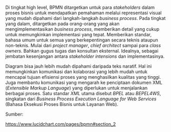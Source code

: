 Di tingkat high level, BPMN ditargetkan untuk para _stakeholders_ dalam proses bisnis untuk mendapatkan pemahaman melalui representasi visual yang mudah dipahami dari langkah-langkah _business process_. Pada tingkat yang dalam, ditargetkan pada orang-orang yang akan mengimplementasikan _business process_, memberikan detail yang cukup untuk memungkinkan implementasi yang tepat. Memberikan standar, bahasa umum untuk semua yang berkepentingan secara teknis ataupun non-teknis. Mulai dari _project manager_, _chief architect_ sampai para _class owners_. Bahkan gugus tugas dan konsultan eksternal. Idealnya, sebagai jembatan kesenjangan antara _stakeholder intensions_ dan implementasinya.

Diagram bisa jauh lebih mudah dipahami daripada teks naratif. Hal ini memungkinkan komunikasi dan kolaborasi yang lebih mudah untuk mencapai tujuan efisiensi proses yang menghasilkan kualitas yang tinggi. Juga membantu komunikasi yang mengarah ke penciptaan dokumen XML (_Extensible Markup Language_) yang diperlukan untuk menjalankan berbagai proses. Satu standar _XML_ utama disebut _BPEL_ atau _BEPEL4WS_, singkatan dari _Business Process Execution Language for Web Services_ (Bahasa Eksekusi Proses Bisnis untuk Layanan Web).

Sumber:

https://www.lucidchart.com/pages/bpmn#section_2